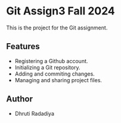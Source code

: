 # Git Assign3 Fall 2024
This is the project for the Git assignment.

## Features
- Registering a Github account.
- Initializing a Git repository.
- Adding and commiting changes.
- Managing and sharing project files.



## Author
- Dhruti Radadiya

